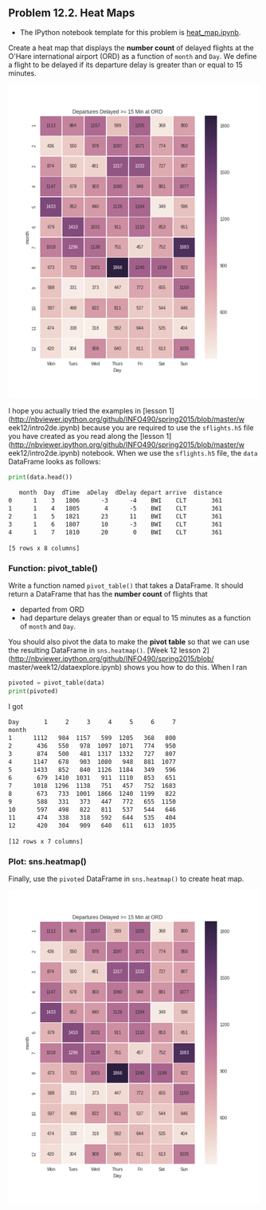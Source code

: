 ## Problem 12.2. Heat Maps

- The IPython notebook template for this problem is 
[heat_map.ipynb](http://nbviewer.ipython.org/github/EdwardJKim/info490/blob/master/week12/heat_map.ipynb).

Create a heat map that displays the **number count** of delayed flights
  at the O'Hare international airport (ORD)
  as a function of `month` and `Day`. We define a flight to be
  delayed if its departure delay is greater than or equal to
  15 minutes.

<img src="heat_map.png">


I hope you actually tried the examples in
  [lesson 1](http://nbviewer.ipython.org/github/INFO490/spring2015/blob/master/w
eek12/intro2de.ipynb)
  because you are required to use the `sflights.h5` file you have created
  as you read along the
  [lesson 1](http://nbviewer.ipython.org/github/INFO490/spring2015/blob/master/w
eek12/intro2de.ipynb)
  notebook. When we use the `sflights.h5` file, the `data` DataFrame
  looks as follows:

  ```python
  print(data.head())
  ```
  ```text
     month  Day  dTime  aDelay  dDelay depart arrive  distance
  0      1    3   1806      -3      -4    BWI    CLT       361
  1      1    4   1805       4      -5    BWI    CLT       361
  2      1    5   1821      23      11    BWI    CLT       361
  3      1    6   1807      10      -3    BWI    CLT       361
  4      1    7   1810      20       0    BWI    CLT       361

  [5 rows x 8 columns]
  ```

### Function: pivot\_table()

Write a function named `pivot_table()` that takes a DataFrame.
  It should return a DataFrame that has the **number count** of flights that
  - departed from ORD
  - had departure delays greater than or equal to 15 minutes
  as a function of `month` and `Day`.

You should also pivot the data to make the **pivot table**
  so that we can use the resulting DataFrame in `sns.heatmap()`.
  [Week 12 lesson 2](http://nbviewer.ipython.org/github/INFO490/spring2015/blob/
master/week12/dataexplore.ipynb)
  shows you how to do this.
  When I ran

  ```python
  pivoted = pivot_table(data)
  print(pivoted)
  ```

  I got

  ```text
  Day       1     2     3     4     5     6     7
  month
  1      1112   984  1157   599  1205   368   800
  2       436   550   978  1097  1071   774   950
  3       874   500   481  1317  1332   727   807
  4      1147   678   903  1080   948   881  1077
  5      1433   852   840  1126  1184   349   596
  6       679  1410  1031   911  1110   853   651
  7      1018  1296  1138   751   457   752  1683
  8       673   733  1001  1866  1240  1199   822
  9       588   331   373   447   772   655  1150
  10      597   498   822   811   537   544   646
  11      474   338   318   592   644   535   404
  12      420   304   909   640   611   613  1035

  [12 rows x 7 columns]
  ```


### Plot: sns.heatmap()

Finally, use the `pivoted` DataFrame in `sns.heatmap()`
  to create  heat map.

<img src="heat_map.png">
